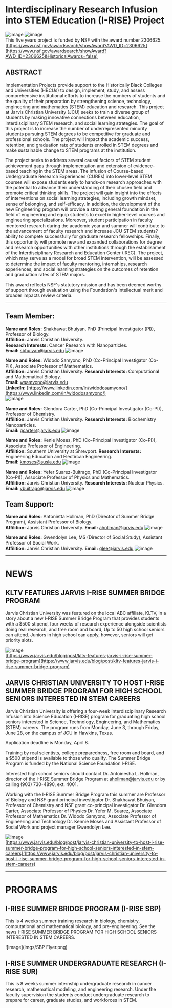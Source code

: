 # Interdisciplinary Research Infusion into STEM Education (I-RISE) Project
![image](imgs/I-RISE-Logo2smallest.png)              ![image](imgs/I-RISE-Logo3medium.png)         
This five years project is funded by NSF with the award number 2306625.
[https://www.nsf.gov/awardsearch/showAward?AWD_ID=2306625](https://www.nsf.gov/awardsearch/showAward?AWD_ID=2306625&HistoricalAwards=false)

## ABSTRACT

Implementation Projects provide support to the Historically Black Colleges and Universities (HBCUs) to design, implement, study, and assess comprehensive institutional efforts to increase the numbers of students and the quality of their preparation by strengthening science, technology, engineering and mathematics (STEM) education and research. This project at Jarvis Christian University (JCU) seeks to train a diverse group of students by making innovative connections between education, interdisciplinary STEM research, and social learning strategies. The goal of this project is to increase the number of underrepresented minority students pursuing STEM degrees to be competitive for graduate and professional schools. The project will impact the academic success, retention, and graduation rate of students enrolled in STEM degrees and make sustainable change to STEM programs at the institution.

The project seeks to address several causal factors of STEM student achievement gaps through implementation and extension of evidence-based teaching in the STEM areas. The infusion of Course-based Undergraduate Research Experiences (CUREs) into lower-level STEM courses will expose students early to hands-on research approaches with the potential to advance their understanding of their chosen field and promote critical thinking skills. The project will gain insight into the effects of interventions on social learning strategies, including growth mindset, sense of belonging, and self-efficacy. In addition, the development of the new Engineering program will provide a strong general foundation in the field of engineering and equip students to excel in higher-level courses and engineering specializations. Moreover, student participation in faculty mentored research during the academic year and summer will contribute to the advancement of faculty research and increase JCU STEM students? ability to compete successfully for graduate research fellowships. Finally, this opportunity will promote new and expanded collaborations for degree and research opportunities with other institutions through the establishment of the Interdisciplinary Research and Education Center (IREC). The project, which may serve as a model for broad STEM intervention, will be assessed to determine the impact of faculty mentoring, internships, research experiences, and social learning strategies on the outcomes of retention and graduation rates of STEM majors.

This award reflects NSF's statutory mission and has been deemed worthy of support through evaluation using the Foundation's intellectual merit and broader impacts review criteria.

---

## Team Member:

**Name and Roles:** Shakhawat Bhuiyan, PhD (Principal Investigator (PI)), Professor of Biology.         
**Affilition:** Jarvis Christian University.  
**Research Interests:** Cancer Research with Nanoparticles.                               
**Email:** [sbhuiyan@jarvis.edu](mailto:sbhuiyan@jarvis.edu)
![image](imgs/drbhuiyanpic.jpg) 

**Name and Roles:** Widodo Samyono, PhD (Co-Principal Investigator (Co-PI)), Associate Professor of Mathematics.                                       
**Affilition:** Jarvis Christian University. 
**Research Interests:** Computational and Mathematical Biology.                           
**Email:** [wsamyono@jarvis.edu](mailto:wsamyono@jarvis.edu)                                          
**LinkedIn:** [https://www.linkedin.com/in/widodosamyono/](https://www.linkedin.com/in/widodosamyono/)                                                     
![image](imgs/POR_2835.jpg)

**Name and Roles:** Glendora Carter, PhD (Co-Principal Investigator (Co-PI)), Professor of Chemistry.              
**Affilition:** Jarvis Christian University.
**Research Interests:** Biochemistry Nanoparticles.                        
**Email:** [gcarter@jarvis.edu](mailto:gcarter@jarvis.edu)
![image](imgs/drcarterpic.jpg)

**Name and Roles:** Kenie Moses, PhD (Co-Principal Investigator (Co-PI)), Associate Professor of Engineering.  
**Affilition:** Southern University at Shrevport.
**Research Interests:** Engineering Education and Electircan Engineering.                                      
**Email:** [kmoses@susla.edu](mailto:kmoses@susla.edu)
![image](imgs/DrMosesPict.jpg)

**Name and Roles:** Yefer Suarez-Buitrago, PhD (Co-Principal Investigator (Co-PI)), Associate Professor of Physics and Mathematics.                        
**Affilition:** Jarvis Christian University.
**Research Interests:** Nuclear Physics.                            
**Email:** [ybuitrago@jarvis.edu](mailto:ybuitrago@jarvis.edu)
![image](imgs/drsuarezbuitrago.jpg)

## Team Support:         

**Name and Roles:** Antonietta Hollman, PhD (Director of Summer Bridge Program), Assistant Professor of Biology.             
**Affilition:** Jarvis Christian University.
**Email:** [ahollman@jarvis.edu](mailto:ahollman@jarvis.edu)
![image](imgs/drahollanpic.jpg)

**Name and Roles:** Gwendolyn Lee, MS (Director of Social Study), Assistant Professor of Social Work.                                        
**Affilition:** Jarvis Christian University.
**Email:** [glee@jarvis.edu](mailto:glee@jarvis.edu)
![image](imgs/mrsleepic.jpg)

------

# NEWS

## KLTV FEATURES JARVIS I-RISE SUMMER BRIDGE PROGRAM
Jarvis Christian University was featured on the local ABC affiliate, KLTV, in a story about a new I-RISE Summer Bridge Program that provides students with a $500 stipend, four weeks of research experience alongside scientists doing real research, and free room and board, Up to 50 high school seniors can attend.  Juniors in high school can apply, however, seniors will get priority slots. 
                                                                  
![image](imgs/kltvphoto1.jpg)                                                                 
[https://www.jarvis.edu/blog/post/kltv-features-jarvis-i-rise-summer-bridge-program](https://www.jarvis.edu/blog/post/kltv-features-jarvis-i-rise-summer-bridge-program)

## JARVIS CHRISTIAN UNIVERSITY TO HOST I-RISE SUMMER BRIDGE PROGRAM FOR HIGH SCHOOL SENIORS INTERESTED IN STEM CAREERS
Jarvis Christian University is offering a four-week Interdisciplinary Research Infusion into Science Education (I-RISE) program for graduating high school seniors interested in Science, Technology, Engineering, and Mathematics (STEM) careers.  The program runs from Monday, June 3, through Friday, June 28, on the campus of JCU in Hawkins, Texas.

Application deadline is Monday, April 8.

Training by real scientists, college preparedness, free room and board, and a $500 stipend is available to those who qualify. The Summer Bridge Program is funded by the National Science Foundation I-RISE. 

Interested high school seniors should contact Dr. Antoinesha L. Hollman, director of the I-RISE Summer Bridge Program at ahollman@jarvis.edu or by calling (903) 730-4890, ext. 4001.

Working with the I-RISE Summer Bridge Program this summer are Professor of Biology and NSF grant principal investigator Dr. Shakhawat Bhuiyan, Professor of Chemistry and NSF grant co-principal investigator Dr. Glendora Carter, Associate Professor of Physics Dr. Yefer M. Suarez, Associate Professor of Mathematics Dr. Widodo Samyono, Associate Professor of Engineering and Technology Dr. Kennie Moses and Assistant Professor of Social Work and project manager Gwendolyn Lee.

![image](imgs/labbiophoto1.jpg)                                                                      
[https://www.jarvis.edu/blog/post/jarvis-christian-university-to-host-i-rise-summer-bridge-program-for-high-school-seniors-interested-in-stem-careers](https://www.jarvis.edu/blog/post/jarvis-christian-university-to-host-i-rise-summer-bridge-program-for-high-school-seniors-interested-in-stem-careers)

-----------

# PROGRAMS

## I-RISE SUMMER BRIDGE PROGRAM (I-RISE SBP) 
This is 4 weeks summer training research in biology, chemistry, computational and mathematical biology, and pre-engineering. See the news I-RISE SUMMER BRIDGE PROGRAM FOR HIGH SCHOOL SENIORS INTERESTED IN STEM CAREERS.  

![image](imgs/SBP Flyer.png)

## I-RISE SUMMER UNDERGRADUATE RESEARCH (I-RISE SUR)
This is 8 weeks summer internship undergraduate research in cancer research, mathematical modeling, and engineering research. Under the faculty supervision the students conduct undergraduate research to prepare for career, graduate studies, and workforces in STEM.    
